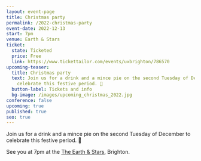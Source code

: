 ```yaml
---
layout: event-page
title: Christmas party
permalink: /2022-christmas-party
event-date: 2022-12-13
start: 7pm
venue: Earth & Stars
ticket:
  state: Ticketed
  price: Free
  link: https://www.tickettailor.com/events/uxbrighton/786570
upcoming-teaser:
  title: Christmas party
  text: Join us for a drink and a mince pie on the second Tuesday of December to
    celebrate this festive period. 🎄
  button-label: Tickets and info
  bg-image: /images/upcoming_christmas_2022.jpg
conference: false
upcoming: true
published: true
seo: true
---
```

Join us for a drink and a mince pie on the second Tuesday of December to celebrate this festive period. 🎄

S﻿ee you at 7pm at the [](https://www.google.co.uk/maps/place/North+Laine+Brewhouse/@50.826819,-0.135655,15z/data=!4m2!3m1!1s0x0:0x81ec753c0d8fdae2?sa=X&hl=en&ved=2ahUKEwiXge2zh7L6AhUHS0EAHaJ5CmAQ_BJ6BAh0EAU)[The Earth & Stars](https://www.google.co.uk/maps/place/The+Earth+%26+Stars/@50.8248306,-0.1421861,15z/data=!4m2!3m1!1s0x0:0x9db9a618075247e1?sa=X&hl=en&ved=2ahUKEwiWhsuR0u76AhVGTsAKHauGD2kQ_BJ6BAhuEAU), Brighton.